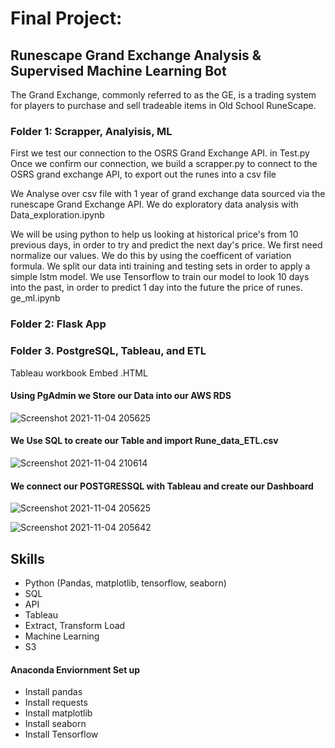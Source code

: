 # Final Project:

## Runescape Grand Exchange Analysis & Supervised Machine Learning Bot
The Grand Exchange, commonly referred to as the GE, is a trading system for players to purchase and sell tradeable items in Old School RuneScape.

### Folder 1: Scrapper, Analyisis, ML
First we test our connection to the OSRS Grand Exchange API. in Test.py
Once we confirm our connection, we build a scrapper.py to connect to the OSRS grand exchange API, to export out the runes into a csv file


We Analyse over csv file with 1 year of grand exchange data sourced via the runescape Grand Exchange API. We do exploratory data analysis with Data_exploration.ipynb

We will be using python to help us looking at historical price's from 10 previous days, in order to try and predict the next day's price. We first need normalize our values. We do this by using the coefficent of variation formula. We split our data inti training and testing sets in order to apply a simple lstm model. We use Tensorflow to train our model to look 10 days into the past, in order to predict 1 day into the future the price of runes. ge_ml.ipynb

### Folder 2: Flask App





### Folder 3. PostgreSQL, Tableau, and ETL


Tableau workbook
Embed .HTML 

#### Using PgAdmin we Store our Data into our AWS RDS
![Screenshot 2021-11-04 205625](https://user-images.githubusercontent.com/83923903/140456262-7cb40cc1-a4b7-4b65-933b-e5e5146eeb09.png)

#### We Use SQL to create our Table and import Rune_data_ETL.csv 
![Screenshot 2021-11-04 210614](https://user-images.githubusercontent.com/83923903/140456662-a3ab6c3d-43bc-4c4d-ad65-ebdfd8137176.png)

#### We connect our POSTGRESSQL with Tableau and create our Dashboard
![Screenshot 2021-11-04 205625](https://user-images.githubusercontent.com/83923903/140456711-fcd2e8c8-a0c1-4201-9eae-93fe90f398ee.png)

![Screenshot 2021-11-04 205642](https://user-images.githubusercontent.com/83923903/140456753-906a7749-f01c-481f-a971-311ac9132c33.png)



## Skills

* Python (Pandas, matplotlib, tensorflow, seaborn)
* SQL
* API
* Tableau
* Extract, Transform Load
* Machine Learning
* S3



#### Anaconda Enviornment Set up

* Install pandas
* Install requests
* Install matplotlib
* Install seaborn
* Install Tensorflow



